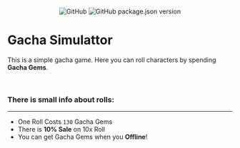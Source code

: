 ﻿</br>
<div align="center">

![GitHub](https://img.shields.io/github/license/PoweredDeveloper/GachaSimulator?color=%23f2f2f2&logo=github&logoColor=%23f2f2f2&style=for-the-badge)
![GitHub package.json version](https://img.shields.io/github/package-json/v/PoweredDeveloper/GachaSimulator?color=%23f2f2f2&logo=semver&logoColor=%23f2f2f2&style=for-the-badge)

</div>

# Gacha Simulattor
This is a simple gacha game. Here you can roll characters  by spending **Gacha Gems**.

<br>

### There is small info about rolls:
-----
- One Roll Costs `130` Gacha Gems
- There is **10% Sale** on 10x Roll
- You can get Gacha Gems when you **Offline**!
